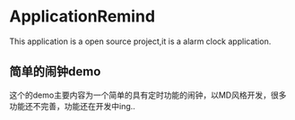 # ApplicationRemind
This application is a open source project,it is a alarm clock application.
## 简单的闹钟demo ##
这个的demo主要内容为一个简单的具有定时功能的闹钟，以MD风格开发，很多功能还不完善，功能还在开发中ing..
